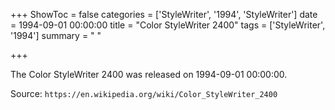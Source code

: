+++
ShowToc = false
categories = ['StyleWriter', '1994', 'StyleWriter']
date = 1994-09-01 00:00:00
title = "Color StyleWriter 2400"
tags = ['StyleWriter', '1994']
summary = " "

+++

The Color StyleWriter 2400 was released on 1994-09-01 00:00:00.

Source: `https://en.wikipedia.org/wiki/Color_StyleWriter_2400`


